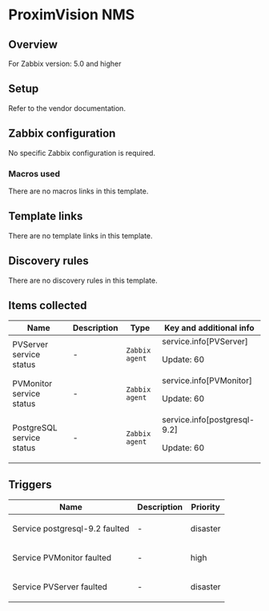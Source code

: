 # ProximVision NMS

## Overview

For Zabbix version: 5.0 and higher

## Setup

Refer to the vendor documentation.

## Zabbix configuration

No specific Zabbix configuration is required.

### Macros used

There are no macros links in this template.

## Template links

There are no template links in this template.

## Discovery rules

There are no discovery rules in this template.

## Items collected

|Name|Description|Type|Key and additional info|
|----|-----------|----|----|
|PVServer service status|<p>-</p>|`Zabbix agent`|service.info[PVServer]<p>Update: 60</p>|
|PVMonitor service status|<p>-</p>|`Zabbix agent`|service.info[PVMonitor]<p>Update: 60</p>|
|PostgreSQL service status|<p>-</p>|`Zabbix agent`|service.info[postgresql-9.2]<p>Update: 60</p>|
## Triggers

|Name|Description|Priority|
|----|-----------|----|
|Service postgresql-9.2 faulted|<p>-</p>|disaster|
|Service PVMonitor faulted|<p>-</p>|high|
|Service PVServer faulted|<p>-</p>|disaster|
